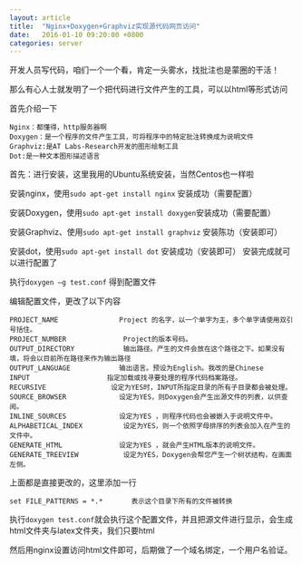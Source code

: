 ```yaml
---
layout: article
title:  "Nginx+Doxygen+Graphviz实现源代码网页访问"
date:   2016-01-10 09:20:00 +0800
categories: server
---
```


开发人员写代码，咱们一个一个看，肯定一头雾水，找批注也是蒙圈的干活！

那么有心人士就发明了一个把代码进行文件产生的工具，可以以html等形式访问

首先介绍一下

    Nginx：都懂得，http服务器啊
    Doxygen：是一个程序的文件产生工具，可将程序中的特定批注转换成为说明文件
    Graphviz:是AT Labs-Research开发的图形绘制工具
    Dot:是一种文本图形描述语言

首先：进行安装，这里我用的Ubuntu系统安装，当然Centos也一样啦

安装nginx，使用`sudo apt-get install nginx` 安装成功（需要配置）

安装Doxygen，使用`sudo apt-get install doxygen`安装成功（需要配置）

安装Graphviz、使用`sudo apt-get install graphviz` 安装陈功（安装即可）

安装dot，使用`sudo apt-get install dot` 安装成功（安装即可）
安装完成就可以进行配置了

执行`doxygen –g test.conf` 得到配置文件

编辑配置文件，更改了以下内容
 
	PROJECT_NAME               Project 的名字，以一个单字为主，多个单字请使用双引号括住。
	PROJECT_NUMBER              Project的版本号码。
	OUTPUT_DIRECTORY            输出路径。产生的文件会放在这个路径之下。如果没有填，将会以目前所在路径来作为输出路径
	OUTPUT_LANGUAGE            输出语言。预设为English。我改的是Chinese
	INPUT                   指定加载或找寻要处理的程序代码档案路径。
	RECURSIVE                设定为YES时，INPUT所指定目录的所有子目录都会被处理。
	SOURCE_BROWSER             设定为YES，则Doxygen会产生出源文件的列表，以供查阅。
	INLINE_SOURCES             设定为YES ，则程序代码也会被嵌入于说明文件中。
	ALPHABETICAL_INDEX          设定为YES，则一个依照字母排序的列表会加入在产生的文件中。
	GENERATE_HTML              设定为YES ，就会产生HTML版本的说明文件。
	GENERATE_TREEVIEW           设定为YES，Doxygen会帮您产生一个树状结构，在画面左侧。

上面都是直接更改的，这里添加一行

	set FILE_PATTERNS = *.*       表示这个目录下所有的文件被转换

执行`doxygen test.conf`就会执行这个配置文件，并且把源文件进行显示，会生成html文件夹与latex文件夹，我们只要html

然后用nginx设置访问html文件即可，后期做了一个域名绑定，一个用户名验证。